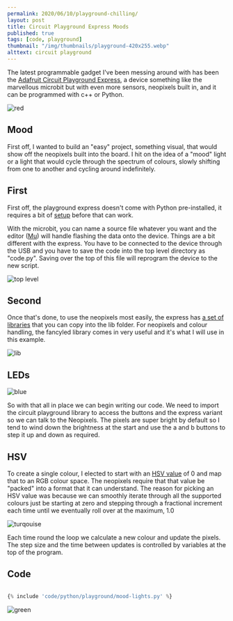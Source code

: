 ```yaml
---
permalink: 2020/06/10/playground-chilling/
layout: post
title: Circuit Playground Express Moods
published: true
tags: [code, playground]
thumbnail: "/img/thumbnails/playground-420x255.webp"
alttext: circuit playground
---
```


The latest programmable gadget I've been messing around with has been the <a href="https://learn.adafruit.com/adafruit-circuit-playground-express/overview">Adafruit 
Circuit Playground Express</a>, a device something like the marvellous microbit but with even more sensors, neopixels built in, and it can be programmed with c++ or 
Python.

![red](/img/posts/playground-chilling/red.webp)


## Mood

First off, I wanted to build an "easy" project, something visual, that would show off the neopixels built into the board. I hit on the idea of a "mood" light or a light 
that would cycle through the spectrum of colours, slowly shifting from one to another and cycling around indefinitely. 


## First

First off, the playground express doesn't come with Python pre-installed, it requires a bit of <a href="https://learn.adafruit.com/adafruit-circuit-playground-express/updating-the-bootloader">setup</a> before that can work. 

With the microbit, you can name a source file whatever you want and the editor (<a href="https://codewith.mu/">Mu</a>) will handle flashing the data onto the device. Things 
are a bit different with the express. You have to be connected to the device through the USB and you have to save the code into the top level directory as "code.py". Saving over 
the top of this file will reprogram the device to the new script. 

![top level](/img/posts/playground-chilling/circuitpy.webp)


## Second

Once that's done, to use the neopixels most easily, the express has <a href="https://learn.adafruit.com/welcome-to-circuitpython/circuitpython-libraries">a set of libraries</a> 
that you can copy into the lib folder. For neopixels and colour handling, the fancyled library comes in very useful and it's what I will use in this example.

![lib](/img/posts/playground-chilling/fancyled.webp)


## LEDs

![blue](/img/posts/playground-chilling/blue.webp)

So with that all in place we can begin writing our code. We need to import the circuit playground library to access the buttons and the express variant so we can 
talk to the Neopixels. The pixels are super bright by default so I tend to wind down the brightness at the start and use the a and b buttons to step it up and down 
as required. 


## HSV

To create a single colour, I elected to start with an <a href="https://en.wikipedia.org/wiki/HSL_and_HSV">HSV value</a> of 0 and map that to an RGB colour space. The neopixels 
require that that value be "packed" into a format that it can understand. The reason for picking an HSV value was because we can smoothly iterate through all the supported colours 
just be starting at zero and stepping through a fractional increment each time until we eventually roll over at the maximum, 1.0

![turqouise](/img/posts/playground-chilling/turq.webp)

Each time round the loop we calculate a new colour and update the pixels. The step size and the time between updates is controlled by variables at the top of the program. 


## Code 

```python

{% include 'code/python/playground/mood-lights.py' %}

```

![green](/img/posts/playground-chilling/green.webp)
